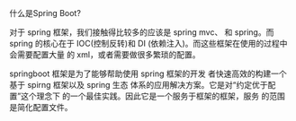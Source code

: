 什么是Spring Boot?

对于 spring 框架，我们接触得比较多的应该是 spring mvc、 和 spring。而 spring 的核心在于 IOC(控制反转)和 DI (依赖注入)。而这些框架在使用的过程中会需要配置大量 的 xml，或者需要做很多繁琐的配置。

springboot 框架是为了能够帮助使用 spring 框架的开发 者快速高效的构建一个基于 spirng 框架以及 spring 生态 体系的应用解决方案。它是对“约定优于配置”这个理念下 的一个最佳实践。因此它是一个服务于框架的框架，服务 的范围是简化配置文件。